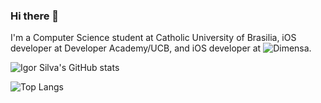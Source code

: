 ### Hi there 👋

I'm a Computer Science student at Catholic University of Brasilia, iOS developer at Developer Academy/UCB, and iOS developer at ![Dimensa](https://dimensa.com/).


![Igor Silva's GitHub stats](https://github-readme-stats.vercel.app/api?username=igorsilvadev&show_icons=true&theme=dracula&count_private=true)



![Top Langs](https://github-readme-stats.vercel.app/api/top-langs/?username=igorsilvadev&layout=compact&show_icons=true&hide=javascript,html,css,dockerfile,php,procfile,ruby)

